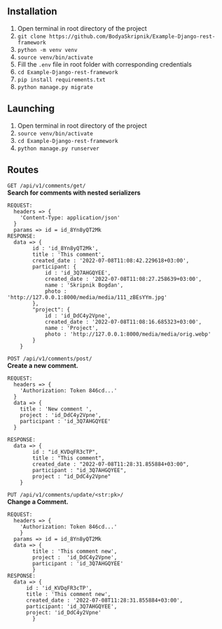 ## Installation
  1. Open terminal in root directory of the project
  2. `git clone https://github.com/BodyaSkripnik/Example-Django-rest-framework`
  3. `python -m venv venv`
  4. `source venv/bin/activate`
  5. Fill the `.env` file in root folder with corresponding credentials
  6. `cd Example-Django-rest-framework`
  7. `pip install requirements.txt`
  8. `python manage.py migrate`

## Launching
  1. Open terminal in root directory of the project
  2. `source venv/bin/activate`
  3. `cd Example-Django-rest-framework`
  4. `python manage.py runserver`

## Routes

`GET /api/v1/comments/get/` <br />
**Search for comments with nested serializers**
```
REQUEST:
  headers => {
    'Content-Type: application/json'
  }
  params => id = id_8Yn8yQT2Mk 
RESPONSE:
  data => {
        id : 'id_8Yn8yQT2Mk',
        title : 'This comment',
        created_date : '2022-07-08T11:08:42.229618+03:00',
        participant: {
            id : 'id_3Q7AHGQYEE',
            created_date : '2022-07-08T11:08:27.258639+03:00',
            name : 'Skripnik Bogdan',
            photo : 'http://127.0.0.1:8000/media/media/111_zBEsYYm.jpg'
        },
        "project": {
            id : 'id_DdC4y2Vpne',
            created_date : '2022-07-08T11:08:16.685323+03:00',
            name : 'Project',
            photo : 'http://127.0.0.1:8000/media/media/orig.webp'
        }
    }
```

`POST /api/v1/comments/post/` <br />
**Create a new comment.**
```
REQUEST:
  headers => {
    'Authorization: Token 846cd...'
  }
  data => {
    title : 'New comment ',
    project : 'id_DdC4y2Vpne',
    participant : 'id_3Q7AHGQYEE'
  }

RESPONSE:
  data => {
        id : "id_KVDqFR3cTP",
        title : "This comment",
        created_date : "2022-07-08T11:28:31.855884+03:00",
        participant : "id_3Q7AHGQYEE",
        project : "id_DdC4y2Vpne"
    }
  ```

`PUT /api/v1/comments/update/<str:pk>/` <br />
**Сhange a Сomment.**
```
REQUEST:
  headers => {
    'Authorization: Token 846cd...'
    }
  params => id = id_8Yn8yQT2Mk
  data => {
        title : 'This comment new',
        project :  'id_DdC4y2Vpne',
        participant : 'id_3Q7AHGQYEE'
        }
RESPONSE:
  data => {
      id : 'id_KVDqFR3cTP',
      title : 'This comment new',
      created_date : '2022-07-08T11:28:31.855884+03:00',
      participant: 'id_3Q7AHGQYEE',
      project: 'id_DdC4y2Vpne'
        }
```

